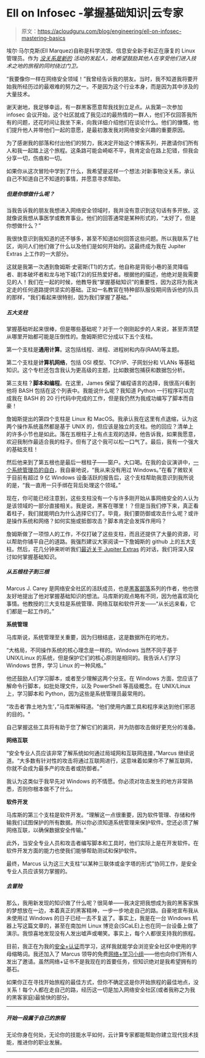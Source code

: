 # Ell on Infosec -掌握基础知识|云专家

> 原文：<https://acloudguru.com/blog/engineering/ell-on-infosec-mastering-basics>

埃尔·马尔克斯(Ell Marquez)自称是科学流氓、信息安全新手和正在康复的 Linux 管理员。作为 [*没关系是新的*](https://linuxacademy.com/blog/linux-academy/its-okay-to-be-new/) *活动的发起人，她希望鼓励其他人在享受他们进入技术之地的旅程的同时绕过门卫。*

“我要像你一样在网络安全领域！”我曾经告诉我的朋友。当时，我不知道我将要开始我所经历过的最艰难的努力之一。不是因为这个行业本身，而是因为其中涉及的大量技术。

谢天谢地，我足够幸运，有一群黑客愿意帮我找到立足点。从我第一次参加 infosec 会议开始，这个社区就成了我见过的最热情的一群人，他们不仅回答我所有的问题，还花时间让我坐下来，向我详细介绍他们在谈论什么。他们的慷慨，他们提升他人并带他们一起的意愿，是最初激发我对网络安全兴趣的重要原因。

为了感谢我的部落和付出他们的努力，我决定开始这个博客系列，并邀请你们所有人和我一起踏上这个旅程。这条路可能会崎岖不平，我肯定会在路上犯错，但我会分享一切，伤痕和一切。

如果你从这次冒险中学到了什么，我希望是这样一个想法:对新事物没关系，承认自己不知道自己不知道的事情，并愿意寻求帮助。

##### 但是你想做什么呢？

当我告诉我的朋友我想进入网络安全领域时，我并没有意识到这句话有多开放。这就像说我想从事医学或教育事业。他们的回答通常是某种形式的，“太好了，但是你想做什么？”

我很快意识到我知道的还不够多，甚至不知道如何回答这些问题。所以我联系了社区，询问人们他们做了什么以及他们是如何开始的。这最终成为我在 Jupiter Extras 上工作的一大部分。

这就是我第一次遇到詹姆斯·史密斯(T1)的方式，他自称是背街小巷的圣灵降临者、剧本破坏者和龙与地下城(T2)的狂热爱好者。根据他的描述，他绝对是我需要见的人！我们在一起的时候，他教导我“掌握基础知识”的重要性，因为这将为我决定走的任何道路提供坚实的基础。正如一名教官在特种部队服役期间告诉他的队员的那样，“我们看起来很特别，因为我们掌握了基础。”

##### **五大支柱**

掌握基础听起来很棒，但是哪些基础呢？对于一个刚刚起步的人来说，甚至弄清楚从哪里开始都可能是压倒性的。詹姆斯把它分成以下五个支柱。

第一个支柱是**通用计算**。这包括线程、进程、进程树和内存(RAM)等主题。

第二个支柱是**计算机网络**，包括 OSI 模型、TCP/IP、子网划分和 VLANs 等基础知识。这个专栏还包含我认为更高级的主题，比如数据包捕获和数据包分析。

第三支柱？**脚本和编程**。在这里，James 保留了编程语言的选择，我很高兴看到他将 BASH 包括在这个列表中。我能说什么呢？我知道 Python 一行程序可以完成我在 BASH 的 20 行代码中完成的工作，但是我仍然为我成功编写了脚本而自豪！

詹姆斯提出的第四个支柱是 Linux 和 MacOS。我承认我在这里有点退缩，认为这两个操作系统虽然都是基于 UNIX 的，但应该是独立的支柱。他的回应？清单上的许多小节也是如此。落在五根柱子上有点主观的选择，他告诉我，如果我愿意，欢迎我制作最适合我的柱子。但有了这个我可以松一口气了。最后，我有一个强大的基础支柱！

然后他来到了第五根也是最后一根柱子——窗户。大口喝。在我的会议演讲中，[一个系统管理员的自白](https://youtu.be/AEVHUqD4wUM)，我自豪地说，“我从来没有用过 Windows。”在看了微软关于目前有超过 9 亿 Windows 设备活跃的报告后，这个支柱帮助我意识到我所说的是，“我一直用一只手绑在背后处理这个领域。”

现在，你可能已经注意到，这些支柱没有一个与许多刚开始从事网络安全的人认为是该领域的一部分直接相关。我是说，黑客在哪里！？但是当我们停下来，真正看着柱子，我们就能明白为什么选择它们了。毕竟，我们要防御或攻击什么呢？或许是操作系统和网络？如何实施或抵御攻击？脚本肯定会发挥作用吗？

詹姆斯做了一项惊人的工作，不仅打破了这些支柱，而且还提供了大量的资源，可以帮助你铺平自己的道路。我强烈建议大家阅读一下詹姆斯的 github 上的五大支柱。然后，花几分钟来听听我们[最近关于 Jupiter Extras](https://extras.show/58) 的对话，我们将深入探讨如何掌握基础知识。

##### **从五根柱子到三根**

Marcus J. Carey 是网络安全社区的活跃成员，也是[黑客部落](https://www.amazon.com/Tribe-Hackers-Cybersecurity-Advice-World/dp/1119643376/)系列的作者，他也很友好地提出了他对掌握基础知识的想法。马库斯的观点略有不同，因为他喜欢简化事情。他教授的三大支柱是系统管理、网络互联和软件开发——“从长远来看，它们都是一起工作的。”

**系统管理**

马库斯说，系统管理至关重要，因为归根结底，这是数据所在的地方。

“大格局，不同操作系统的核心理念是一样的。Windows 当然不同于基于 UNIX/Linux 的系统，但是保护它们的核心原则是相同的。我告诉人们学习 Windows 世界，学习 Linux 的一种风格。”

他还鼓励人们学习脚本，或者至少理解这两个分支。在 Windows 方面，您应该了解命令行脚本，如批处理文件，以及 PowerShell 等高级概念。在 UNIX/Linux 上，学习脚本和 Python，因为这些是系统管理员最常用的。

“攻击者‘靠土地为生’，”马库斯解释道。"他们使用内置工具和程序来达到他们邪恶的目的。"

自己掌握这些工具将有助于您了解它们的漏洞，并为防御攻击做好更充分的准备。

**网络互联**

“安全专业人员应该非常了解系统如何通过局域网和互联网连接，”Marcus 继续说道。“大多数有针对性的攻击将通过互联网进行，这意味着如果你不了解互联网，你就不会成为最多产的攻击者或防御者。”

我认为这类似于我早先对 Windows 的不情愿。你必须对攻击发生的地方非常熟悉，否则你根本做不了什么。

**软件开发**

马库斯的第三个支柱是软件开发。“理解这一点很重要，因为软件管理、存储和传输我们试图保护的所有数据。所以你必须知道系统管理来保护软件。您还必须了解网络互联，以确保数据安全传输。”

此外，当安全专业人员和攻击者编写脚本和工具时，他们实际上是在开发软件。在软件开发方面的能力也使我们能够帮助测试和保护软件。

最终，Marcus 认为这三大支柱“以某种三联体或金字塔的形式”协同工作，是安全专业人员应该努力掌握的。

##### **去冒险**

那么，我用新发现的知识做了什么呢？很简单——我决定把我想成为我的黑客家族的梦想放在一边，本着真正的黑客精神，一步一步地走自己的路。自豪地宣布我从未使用过 Windows 的日子已经一去不复返了。事实上，我是在一台 Windows 机器上写这篇文章的，甚至在南加州 Linux 博览会(SCaLE)上也在同一台设备上做了演示。我惊喜地发现没有人发出嘘声或嘲笑。事实上，每个人都很支持我的旅程。

目前，我正在为我的[安全+认证](https://www.comptia.org/certifications/security)而学习，这样我就能学会浏览安全社区中使用的字母缩略词。我还加入了 Marcus 领导的免费[网络+学习小组](https://www.twitch.tv/marcusjcarey/videos)——他也向你们所有人发出了邀请。虽然网络+证书不是我现在的首要任务，但知识绝对是我希望拥有的基石。

如果你正在寻找开始旅程的最佳方式，但你不确定这是你开始旅程的最佳地点，没关系！每个人都在走自己的路，经历这一切是加入网络安全社区(或者我称之为我的黑客家庭)最愉快的部分。

* * *

##### 开始一段属于自己的旅程

无论你身在何处，无论你的技能水平如何，云计算专家都能帮助你建立现代技术技能，推进你的职业发展。

* * *